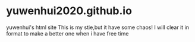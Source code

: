 # yuwenhui2020.github.io
yuwenhui's html site
This is my stie,but it have some chaos!
I will clear it in format to make a better one when i have free time
